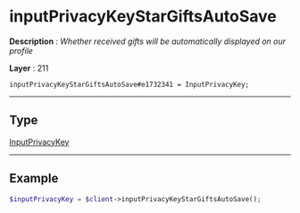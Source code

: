 # inputPrivacyKeyStarGiftsAutoSave

**Description** : *Whether received gifts will be automatically displayed on our profile*

**Layer** : 211

```tl
inputPrivacyKeyStarGiftsAutoSave#e1732341 = InputPrivacyKey;
```

---

## Type

[InputPrivacyKey](type/InputPrivacyKey)

---

## Example

```php
$inputPrivacyKey = $client->inputPrivacyKeyStarGiftsAutoSave();
```